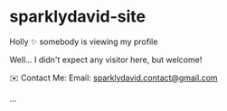 # sparklydavid-site
 
Holly :sparkles: somebody is viewing my profile

Well... I didn't expect any visitor here, but welcome!

✉️ Contact Me:
   Email: sparklydavid.contact@gmail.com

...
